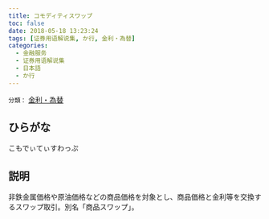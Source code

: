 ```yaml
---
title: コモディティスワップ
toc: false
date: 2018-05-18 13:23:24
tags: [证券用语解说集, か行, 金利・為替]
categories:
  - 金融服务
  - 证券用语解说集
  - 日本語
  - か行
---
```


`分類：` [金利・為替](/tags/金利・為替/)

## ひらがな

こもでぃてぃすわっぷ

## 説明

非鉄金属価格や原油価格などの商品価格を対象とし、商品価格と金利等を交換するスワップ取引。別名「商品スワップ」。
